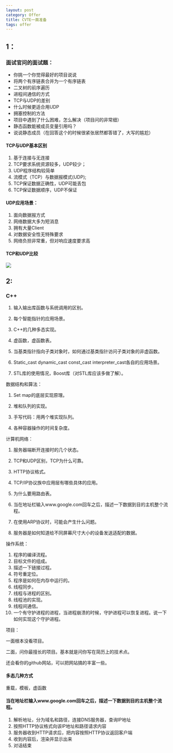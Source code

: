 ```yaml
---
layout: post
category: Offer
title: CVTE一面准备
tags: offer
---
```


## 1：
### 面试官问的面试题：
- 你挑一个你觉得最好的项目说说
- 将两个有序链表合并为一个有序链表
- 二叉树的前序遍历
- 进程间通信的方式
- TCP与UDP的差别
- 什么时候更适合用UDP
- 拥塞控制的方法
- 项目中遇到了什么困难，怎么解决（项目问的非常细）
- 静态函数能被成员变量引用吗？
- 说说静态成员（在回答这个的时候很紧张居然都答错了，大写的尴尬）

#### TCP与UDP基本区别
1. 基于连接与无连接
2. TCP要求系统资源较多，UDP较少； 
3. UDP程序结构较简单 
4. 流模式（TCP）与数据报模式(UDP); 
5. TCP保证数据正确性，UDP可能丢包 
6. TCP保证数据顺序，UDP不保证 
　　
#### UDP应用场景：
1. 面向数据报方式
2. 网络数据大多为短消息 
3. 拥有大量Client
4. 对数据安全性无特殊要求
5. 网络负担非常重，但对响应速度要求高 

#### TCP和UDP比较
![](https://i.imgur.com/ptGbgch.jpg)

## 2:
### C++

1. 输入输出库函数与系统调用的区别。

2. 每个智能指针的应用场景。

3. C++的几种多态实现。

4. 虚函数，虚函数表。

5. 当基类指针指向子类对象时，如何通过基类指针访问子类对象的非虚函数。

6. Static_cast dynamic_cast const_cast interpreter_cast各自的应用场景。

7. STL库的使用情况，Boost库（对STL库应该多做了解）。

数据结构和算法：

1. Set map的底层实现原理。

2. 堆和队列的实现。

3. 手写代码：用两个堆实现队列。

4. 各种容器操作的时间复杂度。

计算机网络：

1. 服务器端断开连接时的几个状态。

2. TCP和UDP区别，TCP为什么可靠。

3. HTTP协议格式。

4. TCP/IP协议族中应用层有哪些具体的应用。

5. 为什么要用路由表。

6. 当在地址栏输入www.google.com回车之后，描述一下数据到目的主机整个流程。

7. 在使用ARP协议时，可能会产生什么问题。

8. 服务器是如何知道给不同屏幕尺寸大小的设备发送适配的数据。

操作系统：

1. 程序的编译流程。
2. 目标文件的组成。
3. 描述一下链接过程。
4. 符号重定位。
5. 程序是如何在内存中运行的。
6. 线程同步。
7. 线程与进程的区别。
8. 线程池的实现。
9. 线程间通信。
10.   一个有守护进程的进程，当进程崩溃的时候，守护进程可以恢复进程。说一下如何实现这个守护进程。

项目：

一面根本没看项目。

二面，问你最擅长的项目。基本就是问你写在简历上的技术点。

还会看你的github网站，可以把网站搞的丰富一些。

#### 多态几种方式
重载，模板，虚函数

#### 当在地址栏输入www.google.com回车之后，描述一下数据到目的主机整个流程。
1. 解析地址，分为域名和路径，连接DNS服务器，查询IP地址
2. 按照HTTP协议格式向该IP地址和路径请求内容
3. 服务器收到HTTP请求后，把内容按照HTTP协议返回客户端
4. 收到内容后，渲染并显示出来
5. 对话结束